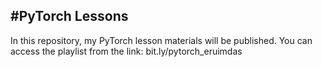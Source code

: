 #PyTorch Lessons
------
In this repository, my PyTorch lesson materials will be published. You can access the playlist from the link: bit.ly/pytorch_eruimdas
